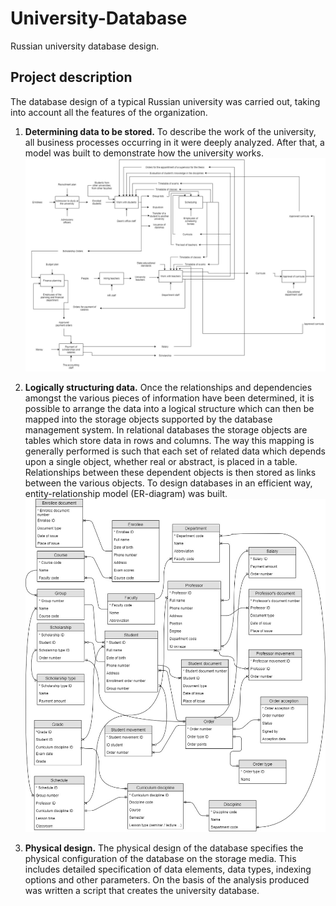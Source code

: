# University-Database
Russian university database design.

## Project description
The database design of a typical Russian university was carried out, taking into account all the features of the organization.

1. **Determining data to be stored.** To describe the work of the university, all business processes occurring in it were deeply analyzed. After that, a model was built to demonstrate how the university works.
![Picture 1](images/uni_model.jpg)

2. **Logically structuring data.** Once the relationships and dependencies amongst the various pieces of information have been determined, it is possible to arrange the data into a logical structure which can then be mapped into the storage objects supported by the database management system. In relational databases the storage objects are tables which store data in rows and columns. The way this mapping is generally performed is such that each set of related data which depends upon a single object, whether real or abstract, is placed in a table. Relationships between these dependent objects is then stored as links between the various objects. To design databases in an efficient way, entity-relationship model (ER-diagram) was built.
![Picture 2](images/ER.jpg)

3. **Physical design.** The physical design of the database specifies the physical configuration of the database on the storage media. This includes detailed specification of data elements, data types, indexing options and other parameters. On the basis of the analysis produced was written a script that creates the university database.
